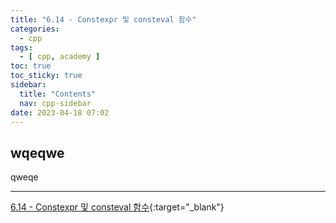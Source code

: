 ```yaml
---
title: "6.14 - Constexpr 및 consteval 함수"
categories:
  - cpp
tags:
  - [ cpp, academy ]
toc: true
toc_sticky: true
sidebar:
  title: "Contents"
  nav: cpp-sidebar
date: 2023-04-18 07:02
---
```


## wqeqwe

qweqe

---

[6.14 - Constexpr 및 consteval 함수](https://www.learncpp.com/cpp-tutorial/constexpr-and-consteval-functions/){:target="_blank"}

<!--

<div class="notice--info" markdown="1">
<span class="notice-title">
**TITLE**
</span>

BODY
</div>

-->